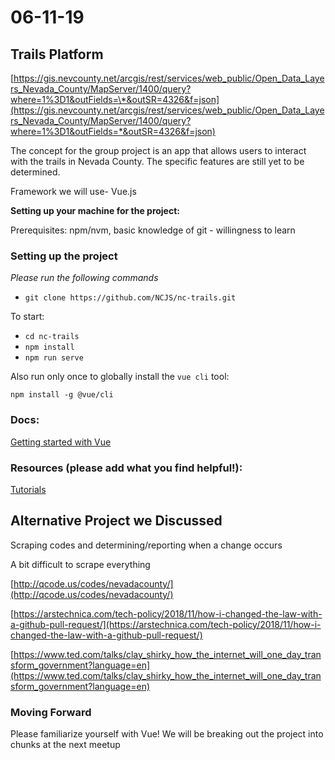 # 06-11-19

## Trails Platform

[https://gis.nevcounty.net/arcgis/rest/services/web_public/Open_Data_Layers_Nevada_County/MapServer/1400/query?where=1%3D1&outFields=\*&outSR=4326&f=json](https://gis.nevcounty.net/arcgis/rest/services/web_public/Open_Data_Layers_Nevada_County/MapServer/1400/query?where=1%3D1&outFields=*&outSR=4326&f=json)

The concept for the group project is an app that allows users to interact with the trails in Nevada County. The specific features are still yet to be determined.

Framework we will use- Vue.js

**Setting up your machine for the project:**

Prerequisites: npm/nvm, basic knowledge of git - willingness to learn

### Setting up the project

_Please run the following commands_

- `git clone https://github.com/NCJS/nc-trails.git`

To start:

- `cd nc-trails`
- `npm install`
- `npm run serve`

Also run only once to globally install the `vue cli` tool:

`npm install -g @vue/cli`

### Docs:

[Getting started with Vue](https://vuejs.org/v2/guide/installation.html)

### Resources (please add what you find helpful!):

[Tutorials](https://laracasts.com/search?refinement=type&name=series)

## Alternative Project we Discussed

Scraping codes and determining/reporting when a change occurs

A bit difficult to scrape everything

[http://qcode.us/codes/nevadacounty/](http://qcode.us/codes/nevadacounty/)

[https://arstechnica.com/tech-policy/2018/11/how-i-changed-the-law-with-a-github-pull-request/](https://arstechnica.com/tech-policy/2018/11/how-i-changed-the-law-with-a-github-pull-request/)

[https://www.ted.com/talks/clay_shirky_how_the_internet_will_one_day_transform_government?language=en](https://www.ted.com/talks/clay_shirky_how_the_internet_will_one_day_transform_government?language=en)

### Moving Forward

Please familiarize yourself with Vue! We will be breaking out the project into chunks at the next meetup
